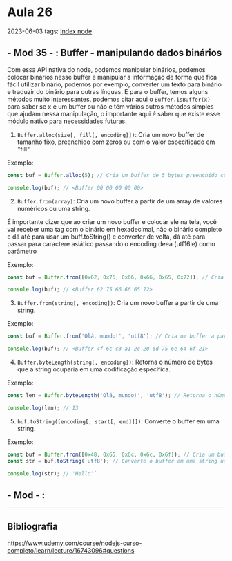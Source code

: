 # Aula 26
2023-06-03
tags: [Index node](../Index%20node.md)

## - Mod 35 - : Buffer - manipulando dados binários

Com essa API nativa do node, podemos manipular binários, podemos colocar binários nesse buffer e manipular a informação de forma que fica fácil utilizar binário, podemos por exemplo, converter um texto para binário e traduzir do binário para outras línguas.
E para o buffer, temos alguns métodos muito interessantes, podemos citar aqui o `Buffer.isBuffer(x)` para saber se x é um buffer ou não e têm vários outros métodos simples que ajudam nessa manipulação, o importante aqui é saber que existe esse módulo nativo para necessidades futuras.

1. `Buffer.alloc(size[, fill[, encoding]])`: Cria um novo buffer de tamanho fixo, preenchido com zeros ou com o valor especificado em "fill".

Exemplo:

~~~javascript
const buf = Buffer.alloc(5); // Cria um buffer de 5 bytes preenchido com zeros 

console.log(buf); // <Buffer 00 00 00 00 00>
~~~

2. `Buffer.from(array)`: Cria um novo buffer a partir de um array de valores numéricos ou uma string.

É importante dizer que ao criar um novo buffer e colocar ele na tela, você vai receber uma tag com o binário em hexadecimal, não o binário completo e dá até para usar um buff.toString() e converter de volta, dá até para passar para caractere asiático passando o encoding deea (utf16le) como parâmetro

Exemplo:

~~~javascript
const buf = Buffer.from([0x62, 0x75, 0x66, 0x66, 0x65, 0x72]); // Cria um buffer a partir de um array de valores

console.log(buf); // <Buffer 62 75 66 66 65 72>
~~~

3. `Buffer.from(string[, encoding])`: Cria um novo buffer a partir de uma string.

Exemplo:

~~~javascript
const buf = Buffer.from('Olá, mundo!', 'utf8'); // Cria um buffer a partir de uma string usando a codificação UTF-8 

console.log(buf); // <Buffer 4f 6c c3 a1 2c 20 6d 75 6e 64 6f 21>
~~~

4. `Buffer.byteLength(string[, encoding])`: Retorna o número de bytes que a string ocuparia em uma codificação específica.

Exemplo:

~~~javascript
const len = Buffer.byteLength('Olá, mundo!', 'utf8'); // Retorna o número de bytes da string usando a codificação UTF-8 

console.log(len); // 13
~~~

5. `buf.toString([encoding[, start[, end]]])`: Converte o buffer em uma string.

Exemplo:

~~~javascript
const buf = Buffer.from([0x48, 0x65, 0x6c, 0x6c, 0x6f]); // Cria um buffer a partir de um array de valores 
const str = buf.toString('utf8'); // Converte o buffer em uma string usando a codificação UTF-8 

console.log(str); // 'Hello'`
~~~

## - Mod  - :



-----------------------------------------------
## Bibliografia

https://www.udemy.com/course/nodejs-curso-completo/learn/lecture/16743096#questions